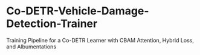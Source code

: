 # Co-DETR-Vehicle-Damage-Detection-Trainer
Training Pipeline for a Co-DETR Learner with CBAM Attention, Hybrid Loss, and Albumentations
